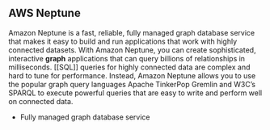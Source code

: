 ## AWS Neptune

Amazon Neptune is a fast, reliable, fully managed graph database service that makes it easy to build and run applications that work with highly connected datasets.
With Amazon Neptune, you can create sophisticated, interactive **graph** applications that can query billions of relationships in milliseconds.
[[SQL]] queries for highly connected data are complex and hard to tune for performance. Instead, Amazon Neptune allows you to use the popular graph query languages Apache TinkerPop Gremlin and W3C’s SPARQL to execute powerful queries that are easy to write and perform well on connected data.

*   Fully managed graph database service


